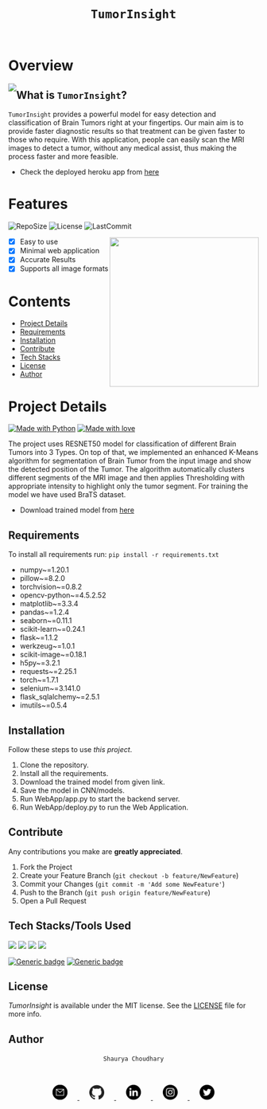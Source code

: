 <code>
  <h1 align="center">TumorInsight</h1>
</code>

# Overview

<img src="https://github.com/shaurya-src/TumorInsight/blob/main/Assets/Snap.png" align="left">

## What is `TumorInsight`?

`TumorInsight` provides a powerful model for easy detection and classification of Brain Tumors right at your fingertips.
Our main aim is to provide faster diagnostic results so that treatment can be given faster to those who require.
With this application, people can easily scan the MRI images to detect a tumor, without any medical assist, thus making the process faster and more feasible.

- Check the deployed heroku app from [here](https://tumorinsight-app.herokuapp.com/)

# Features

![RepoSize](https://img.shields.io/github/repo-size/shaurya-src/TumorInsight?logo=GitHub&style=flat-square)
![License](https://img.shields.io/github/license/shaurya-src/TumorInsight?logo=GitLab&style=flat-square)
![LastCommit](https://img.shields.io/github/last-commit/shaurya-src/TumorInsight?logo=Git&style=flat-square)

<img src="https://media.giphy.com/media/xT0Gqn9yuw8hnPGn5K/giphy.gif" align="right" width="300" height="300">

- [x] Easy to use
- [x] Minimal web application
- [x] Accurate Results
- [x] Supports all image formats

# Contents

- [Project Details](#project-info)
- [Requirements](#requirements)
- [Installation](#installation)
- [Contribute](#contri)
- [Tech Stacks](#tech)
- [License](#license)
- [Author](#author)

# <a name="project-info"> Project Details

  [![Made with Python](https://forthebadge.com/images/badges/made-with-python.svg)](https://github.com/shaurya-src/TumorInsight) [![Made with love](https://forthebadge.com/images/badges/built-with-love.svg)](https://github.com/shaurya-src)

The project uses RESNET50 model for classification of different Brain Tumors into 3 Types. On top of that, we implemented an enhanced K-Means algorithm for segmentation of Brain Tumor from the input image and show the detected position of the Tumor. The algorithm automatically clusters different segments of the MRI image and then applies Thresholding with appropriate intensity to highlight only the tumor segment. For training the model we have used BraTS dataset.

- Download trained model from [here](https://drive.google.com/file/d/1-rIrzzqpsSg80QG175hjEPv9ilnSHmqK/view?usp=sharing)

## <a name="requirements"> Requirements

To install all requirements run: `pip install -r requirements.txt`

- numpy~=1.20.1
- pillow~=8.2.0
- torchvision~=0.8.2
- opencv-python~=4.5.2.52
- matplotlib~=3.3.4
- pandas~=1.2.4
- seaborn~=0.11.1
- scikit-learn~=0.24.1
- flask~=1.1.2
- werkzeug~=1.0.1
- scikit-image~=0.18.1
- h5py~=3.2.1
- requests~=2.25.1
- torch~=1.7.1
- selenium~=3.141.0
- flask_sqlalchemy~=2.5.1
- imutils~=0.5.4

## <a name="installation"> Installation

Follow these steps to use *this project*.

1. Clone the repository.
2. Install all the requirements.
3. Download the trained model from given link.
4. Save the model in CNN/models.
5. Run WebApp/app.py to start the backend server.
6. Run WebApp/deploy.py to run the Web Application.

## <a name="contri"> Contribute

Any contributions you make are **greatly appreciated**.

1. Fork the Project
2. Create your Feature Branch (`git checkout -b feature/NewFeature`)
3. Commit your Changes (`git commit -m 'Add some NewFeature'`)
4. Push to the Branch (`git push origin feature/NewFeature`)
5. Open a Pull Request

## <a name="tech"> Tech Stacks/Tools Used

<p align="left">
  <img src="https://img.shields.io/badge/Python-3.x-success?style=flat-square&logo=Python&logoColor=white">
  <img src="https://img.shields.io/badge/Editor-VS_Code-success?style=flat-square&logo=Visual-Studio-Code&logoColor=white&color=blue">
  <img src="https://img.shields.io/badge/Windows-10-success?style=flat-square&logo=Windows&logoColor=white">

  <img src="https://img.shields.io/badge/Library-PyTorch-success?style=flat-square&logo=PyTorch&logoColor=white">

  [![Generic badge](https://img.shields.io/badge/Web-Application-teal.svg?style=for-the-badge)](https://github.com/shaurya-src) [![Generic badge](https://img.shields.io/badge/Framework-Flask-orange.svg?style=for-the-badge&logo=flask&logoColor=white)](https://github.com/shaurya-src)
  
</p>

## <a name="license"> License

*TumorInsight* is available under the MIT license. See the [LICENSE](https://github.com/shaurya-src/TumorInsight/blob/main/LICENSE) file for more info.

## <a name="author"> Author
<!---
```python
# Shaurya Choudhary
```
-->

<p align="center">
  <code> Shaurya Choudhary </code>
</p>
<!---
- [Gmail](mailto:shaurya.src@gmail.com)
- [GitHub](https://github.com/shoheiyokoyama)
- [LinkedIn](https://www.linkedin.com/in/shaurya-src/)
- [Instagram](https://www.instagram.com/shaurya_src/)
- [Twitter](https://twitter.com/shaurya_src)
-->

<br>

<p align="center">
  <a href="mailto:shaurya.src@gmail.com">
    <img src="https://github.com/shaurya-src/shaurya-src/blob/main/Assets/Logos/email.svg" width="30" height="30" hspace="20">
  </a>

  <a href="https://github.com/shaurya-src">
    <img src="https://github.com/shaurya-src/shaurya-src/blob/main/Assets/Logos/github.svg" width="30" height="30" hspace="20">
  </a>

  <a href="https://www.linkedin.com/in/shaurya-src/">
    <img src="https://github.com/shaurya-src/shaurya-src/blob/main/Assets/Logos/linkedin.svg" width="30" height="30" hspace="20">
  </a>

  <a href="https://www.instagram.com/shaurya_src/">
    <img src="https://github.com/shaurya-src/shaurya-src/blob/main/Assets/Logos/instagram.svg" width="30" height="30" hspace="20">
  </a>

  <a href="https://twitter.com/shaurya_src">
    <img src="https://github.com/shaurya-src/shaurya-src/blob/main/Assets/Logos/twitter.svg" width="30" height="30" hspace="20">
  </a>
</p>

<!--- BADGES -->

<!--- Dynamic Badges 

- Repo Size: https://img.shields.io/github/repo-size/shaurya-src/Web-Automation?logo=GitHub&style=flat-square

- Last Commit: https://img.shields.io/github/last-commit/shaurya-src/Web-Automation?logo=Git&style=flat-square

- License: https://img.shields.io/github/license/shaurya-src/Web-Automation?logo=GitLab&style=flat-square

-->

<!--- Tech Stacks

- Python3.x: https://img.shields.io/badge/Python-3.x-success?style=flat-square&logo=Python&logoColor=white 

- Jupyter Notebook: https://img.shields.io/badge/Notebook-Jupyter-success?style=flat-square&logo=Jupyter&logoColor=white 

- HTML: https://img.shields.io/badge/Language-HTML-success?style=flat-square&logo=HTML5&logoColor=white&color=purple

- CSS: https://img.shields.io/badge/Language-CSS-success?style=flat-square&logo=CSS3&logoColor=white&color=purple

- JavaScript: https://img.shields.io/badge/Language-JavaScript-success?style=flat-square&logo=JavaScript&logoColor=white&color=purple

-->

<!--- Python Libraries

- Pandas: https://img.shields.io/badge/Library-Pandas-success?style=flat-square&logo=Pandas&logoColor=white

- NumPy: https://img.shields.io/badge/Library-NumPy-success?style=flat-square&logo=NumPy&logoColor=white

- TensorFlow: https://img.shields.io/badge/Library-TensorFlow-success?style=flat-square&logo=TensorFlow&logoColor=white

- Keras: https://img.shields.io/badge/Library-Keras-success?style=flat-square&logo=Keras&logoColor=white

- Django: https://img.shields.io/badge/Library-Django-success?style=flat-square&logo=DJango&logoColor=white&color=orange

- Selenium: https://img.shields.io/badge/Library-Selemium-success?style=flat-square&logo=Sellfy&logoColor=white

- Matplotlib: https://img.shields.io/badge/Library-Matplotlib-success?style=flat-square&logo=GraphQL&logoColor=white&color=purple

-->

<!--- System

- Windows 10: https://img.shields.io/badge/Windows-10-success?style=flat-square&logo=Windows&logoColor=white

- Ubuntu: https://img.shields.io/badge/Linux-Ubuntu-success?style=flat-square&logo=Ubuntu&logoColor=white

- Kali: https://img.shields.io/badge/Linux-Kali-success?style=flat-square&logo=Arch-Linux&logoColor=white

- PyCharm: https://img.shields.io/badge/Editor-PyCharm-success?style=flat-square&logo=PyCharm&logoColor=white&color=blue

- VSC: https://img.shields.io/badge/Editor-VS_Code-success?style=flat-square&logo=Visual-Studio-Code&logoColor=white&color=blue

-->
